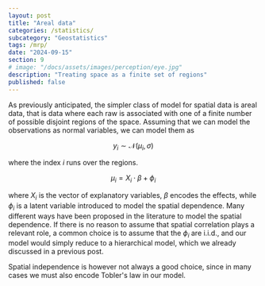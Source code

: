 ```yaml
---
layout: post
title: "Areal data"
categories: /statistics/
subcategory: "Geostatistics"
tags: /mrp/
date: "2024-09-15"
section: 9
# image: "/docs/assets/images/perception/eye.jpg"
description: "Treating space as a finite set of regions"
published: false
---
```


As previously anticipated, 
the simpler class of model for spatial data is areal data,
that is data where each raw is associated with one of a finite number of possible
disjoint regions of the space.
Assuming that we can model the observations as normal variables,
we can model them as

$$
y_{i} \sim \mathcal{N}(\mu_i, \sigma)
$$

where the index $i$ runs over the regions.

$$
\mu_i = X_i \cdot \beta + \phi_i
$$

where $X_i$ is the vector of explanatory variables, $\beta$ encodes
the effects, while $\phi_i$ is a latent variable introduced
to model the spatial dependence.
Many different ways have been proposed in the literature to
model the spatial dependence.
If there is no reason to assume that spatial correlation plays a relevant
role, a common choice is to assume that the $\phi_i$ are i.i.d.,
and our model would simply reduce to a hierarchical model, which we already
discussed in a previous post.

Spatial independence is however not always a good choice, since in many cases
we must also encode Tobler's law in our model.